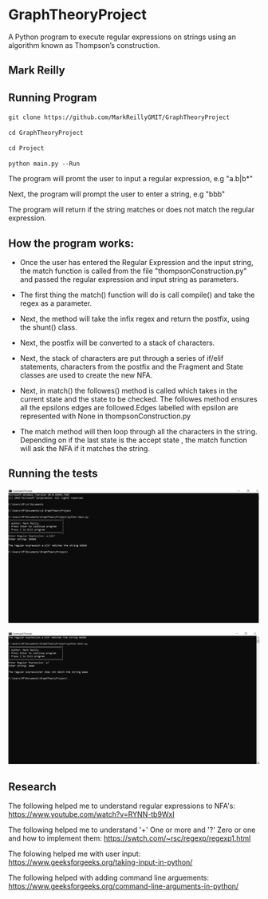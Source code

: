 # GraphTheoryProject
  A Python program to execute regular expressions on strings using an algorithm known as Thompson’s construction.
## Mark Reilly 

## Running Program
`git clone https://github.com/MarkReillyGMIT/GraphTheoryProject`

`cd GraphTheoryProject`

`cd Project`

`python main.py --Run`

The program will promt the user to input a regular expression, e.g "a.b|b*"

Next, the program will prompt the user to enter a string, e.g "bbb"

The program will return if the string matches or does not match the regular expression.

## How the program works:
* Once the user has entered the Regular Expression and the input string, the match function is called from the file "thompsonConstruction.py" and passed the regular expression and input string as parameters.

* The first thing the match() function will do is call compile() and take the regex as a parameter.

* Next, the method will take the infix regex and return the postfix, using the shunt() class.

* Next, the postfix will be converted to a stack of characters.

* Next, the stack of characters are put through a series of if/elif statements, characters from the postfix and the Fragment and State classes are used to create the new NFA.

* Next, in match() the followes() method is called which takes in the current state and the state to be checked. The followes method ensures all the epsilons edges are followed.Edges labelled with epsilon are represented with None in thompsonConstruction.py

* The match method will then loop through all the characters in the string. Depending on if the last state is the accept state , the match function will ask the NFA if it matches the string.

## Running the tests
![alt text](https://github.com/MarkReillyGMIT/GraphTheoryProject/blob/master/Image/GraphTheory.PNG "True")

![alt text](https://github.com/MarkReillyGMIT/GraphTheoryProject/blob/master/Image/GraphTheoryFalse.PNG "False")

## Research
The following helped me to understand regular expressions to NFA's:
https://www.youtube.com/watch?v=RYNN-tb9WxI

The following helped me to understand '+' One or more and '?' Zero or one and how to implement them:
https://swtch.com/~rsc/regexp/regexp1.html

The folowing helped me with user input:
https://www.geeksforgeeks.org/taking-input-in-python/

The following helped with adding command line arguements:
https://www.geeksforgeeks.org/command-line-arguments-in-python/
